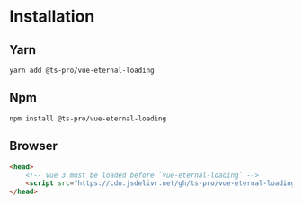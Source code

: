 # Installation

## Yarn
```
yarn add @ts-pro/vue-eternal-loading
```

## Npm
```
npm install @ts-pro/vue-eternal-loading
```

## Browser
```html
<head>
    <!-- Vue 3 must be loaded before `vue-eternal-loading` -->
    <script src="https://cdn.jsdelivr.net/gh/ts-pro/vue-eternal-loading/dist/vue-eternal-loading.umd.js"></script>
</head>
```

